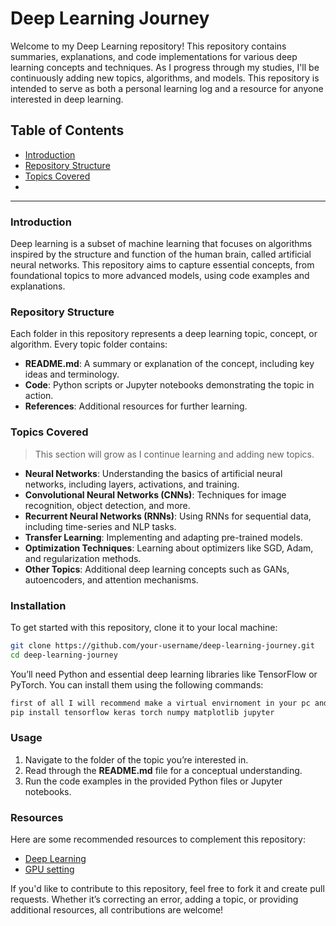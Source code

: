 # Deep Learning Journey

Welcome to my Deep Learning repository! This repository contains summaries, explanations, and code implementations for various deep learning concepts and techniques. As I progress through my studies, I'll be continuously adding new topics, algorithms, and models. This repository is intended to serve as both a personal learning log and a resource for anyone interested in deep learning.

## Table of Contents
- [Introduction](#introduction)
- [Repository Structure](#repository-structure)
- [Topics Covered](#topics-covered)
- 
---

### Introduction

Deep learning is a subset of machine learning that focuses on algorithms inspired by the structure and function of the human brain, called artificial neural networks. This repository aims to capture essential concepts, from foundational topics to more advanced models, using code examples and explanations.

### Repository Structure

Each folder in this repository represents a deep learning topic, concept, or algorithm. Every topic folder contains:
- **README.md**: A summary or explanation of the concept, including key ideas and terminology.
- **Code**: Python scripts or Jupyter notebooks demonstrating the topic in action.
- **References**: Additional resources for further learning.

### Topics Covered

> This section will grow as I continue learning and adding new topics.

- **Neural Networks**: Understanding the basics of artificial neural networks, including layers, activations, and training.
- **Convolutional Neural Networks (CNNs)**: Techniques for image recognition, object detection, and more.
- **Recurrent Neural Networks (RNNs)**: Using RNNs for sequential data, including time-series and NLP tasks.
- **Transfer Learning**: Implementing and adapting pre-trained models.
- **Optimization Techniques**: Learning about optimizers like SGD, Adam, and regularization methods.
- **Other Topics**: Additional deep learning concepts such as GANs, autoencoders, and attention mechanisms.

### Installation

To get started with this repository, clone it to your local machine:

```bash
git clone https://github.com/your-username/deep-learning-journey.git
cd deep-learning-journey
```

You’ll need Python and essential deep learning libraries like TensorFlow or PyTorch. You can install them using the following commands:

```bash
first of all I will recommend make a virtual envirnoment in your pc and enable gpu if you have any gpu in your laptop (nvidia)
pip install tensorflow keras torch numpy matplotlib jupyter
```

### Usage

1. Navigate to the folder of the topic you’re interested in.
2. Read through the **README.md** file for a conceptual understanding.
3. Run the code examples in the provided Python files or Jupyter notebooks.

### Resources

Here are some recommended resources to complement this repository:
- [Deep Learning](https://youtu.be/Mubj_fqiAv8?si=18fM4TvrP6WJmXAa)
- [GPU setting ](https://youtu.be/QUjtDIalh0k?si=r2_ERG6KqS0ynnhA)

If you'd like to contribute to this repository, feel free to fork it and create pull requests. Whether it’s correcting an error, adding a topic, or providing additional resources, all contributions are welcome!

